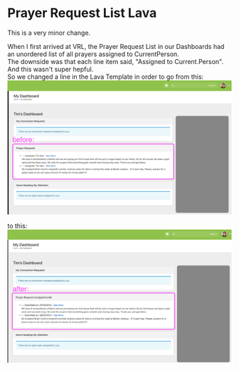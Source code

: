 # Prayer Request List Lava
This is a very minor change.

When I first arrived at VRL, the Prayer Request List in our Dashboards had an unordered list of all prayers assigned to CurrentPerson.<br>
The downside was that each line item said, "Assigned to Current.Person". And this wasn't super hepful.<br>
So we changed a line in the Lava Template in order to go from this:<br>
![screenshot_1](../attachments/PrayerRequestList_1.png)

to this:<br>
![screenshot_2](../attachments/PrayerRequestList_2.png)
